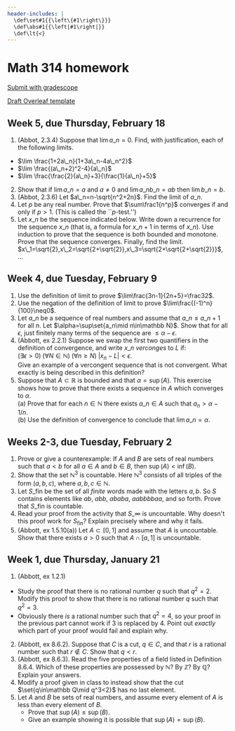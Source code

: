 ```yaml
---
header-includes: |
  \def\set#1{{\left\{#1\right\}}}
  \def\abs#1{{\left|#1\right|}}
  \def\lt{<}
---
```


# Math 314 homework

[Submit with gradescope](https://www.gradescope.com/courses/218674)

[Draft Overleaf template](https://www.overleaf.com/read/wqzxckcdzwzr)

## Week 5, due Thursday, February 18

1. (Abbot, 2.3.4) Suppose that $\lim a\_n=0$. Find, with justification, each of the following limits.  
  * $\lim \frac{1+2a\_n}{1+3a\_n-4a\_n^2}$
  * $\lim \frac{(a\_n+2)^2-4}{a\_n}$
  * $\lim \frac{\frac{2}{a\_n}+3}{\frac{1}{a\_n}+5}$
2. Show that if $\lim a\_n=a$ and $a\neq0$ and $\lim a\_nb\_n=ab$ then $\lim b\_n=b$.
3. (Abbot, 2.3.6) Let $a\_n=n-\sqrt{n^2+2n}$. Find the limit of $a\_n$.
4. Let $p$ be any real number. Prove that $\sum\frac1{n^p}$ converges if and only if $p>1$. (This is called the ``$p$-test.'')
5. Let $x\_n$ be the sequence indicated below. Write down a recurrence for the sequence $x\_n$ (that is, a formula for $x\_{n+1}$ in terms of $x\_n$). Use induction to prove that the sequence is both bounded and monotone. Prove that the sequence converges. Finally, find the limit.  
  $x\_1=\sqrt{2},x\_2=\sqrt{2+\sqrt{2}},x\_3=\sqrt{2+\sqrt{2+\sqrt{2}}}$, $\ldots$  


## Week 4, due Tuesday, February 9

1. Use the definition of limit to prove $\lim\frac{3n-1}{2n+5}=\frac32$.
2. Use the negation of the definition of limit to prove $\lim\frac{(-1)^n}{100}\neq0$.
3. Let $a\_n$ be a sequence of real numbers and assume that $a\_n\leq a\_{n+1}$ for all $n$. Let $\alpha=\sup\set{a_n\mid n\in\mathbb N}$. Show that for all $\epsilon$, just finitely many terms of the sequence are $\leq\alpha-\epsilon$.
4. (Abbott, ex 2.2.1) Suppose we swap the first two quantifiers in the definition of convergence, and write $x\_n$ *verconges* to $L$ if:  
   $(\exists\epsilon>0)\;(\forall N\in\mathbb N)\;(\forall n\geq N)\;|x_n-L|<\epsilon$.  
   Give an example of a vercongent sequence that is not convergent. What exactly is being described in this definition?
5. Suppose that $A\subset\mathbb R$ is bounded and that $\alpha=\sup(A)$.  This exercise shows how to prove that there exists a sequence in $A$ which converges to $\alpha$.  
  (a) Prove that for each $n\in\mathbb N$ there exists $a\_n\in A$ such that $a_n>\alpha-1/n$.  
  (b) Use the definition of convergence to conclude that $\lim a\_n=\alpha$.


## Weeks 2-3, due Tuesday, February 2

1. Prove or give a counterexample: If $A$ and $B$ are sets of real numbers such that $a\lt b$ for all $a\in A$ and $b\in B$, then $\sup(A)\lt\inf(B)$.
2. Show that the set $\mathbb N^3$ is countable. Here $\mathbb N^3$ consists of all triples of the form $(a,b,c)$, where $a,b,c\in\mathbb N$.
3. Let $S\_\text{fin}$ be the set of all *finite* words made with the letters $a,b$. So $S$ contains elements like $ab$, $abb$, $ababa$, $aabbbbaa$, and so forth. Prove that $S\_\text{fin}$ is countable.
4. Read your proof from the activity that $S\_{\infty}$ is uncountable. Why doesn't this proof work for $S_\text{fin}$? Explain precisely where and why it fails.
5. (Abbott, ex 1.5.10(a)) Let $A\subset[0,1]$ and assume that $A$ is uncountable. Show that there exists $a>0$ such that $A\cap[a,1]$ is uncountable.

## Week 1, due Thursday, January 21

1. (Abbott, ex 1.2.1)  
  * Study the proof that there is no rational number $q$ such that $q^2=2$. Modify this proof to show that there is no rational number $q$ such that $q^2=3$.
  * Obviously there *is* a rational number such that $q^2=4$, so your proof in the previous part cannot work if $3$ is replaced by $4$. Point out *exactly* which part of your proof would fail and explain why.
2. (Abbott, ex 8.6.2). Suppose that $C$ is a cut, $q\in C$, and that $r$ is a rational number such that $r\notin C$. Show that $q\lt r$.
3. (Abbott, ex 8.6.3). Read the five properties of a field listed in Definition 8.6.4. Which of these properties are possessed by $\mathbb N$? By $\mathbb Z$? By $\mathbb Q$? Explain your answers.
4. Modify a proof given in class to instead show that the cut $\set{q\in\mathbb Q\mid q^3<2}$ has no last element.
5. Let $A$ and $B$ be sets of real numbers, and assume every element of $A$ is less than every element of $B$.  
   * Prove that $\sup(A)\leq\sup(B)$.
   * Give an example showing it is possible that $\sup(A)=\sup(B)$.



<script>
  window.MathJax = {
    tex: {
      inlineMath: [['$','$'], ['\\(','\\)']],
      processEscapes: true,
      macros: {
        set: ["{\\left\\{ #1 \\right\\}}", 1],
        abs: ["{\\left| #1 \\right|}", 1],
        lt: ["<"]
      }
    }
  };
</script>
<script id="MathJax-script" async src="https://cdn.jsdelivr.net/npm/mathjax@3/es5/tex-chtml.js"></script>
